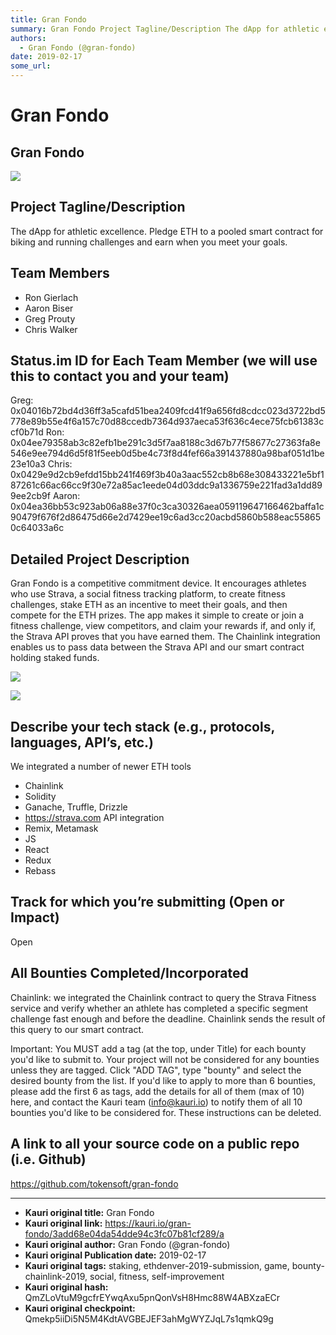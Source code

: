 ```yaml
---
title: Gran Fondo 
summary: Gran Fondo Project Tagline/Description The dApp for athletic excellence. Pledge ETH to a pooled smart contract for biking and running challenges and earn when you meet your goals. Team Members Ron Gierlach Aaron Biser Greg Prouty Chris Walker Status.im ID for Each Team Member (we will use this to contact you and your team) Greg- 0x04016b72bd4d36ff3a5cafd51bea2409fcd41f9a656fd8cdcc023d3722bd5778e89b55e4f6a157c70d88ccedb7364d937aeca53f636c4ece75fcb61383ccf0b71d Ron- 0x04ee79358ab3c82efb1be291c3d5f
authors:
  - Gran Fondo (@gran-fondo)
date: 2019-02-17
some_url: 
---
```


# Gran Fondo 




## **Gran Fondo**

![](https://ipfs.infura.io/ipfs/Qmc9YQ5qZp7MJzNsqSVv3GanCGFehHzZwAXbRcbbnqWXDm)

## Project Tagline/Description
The dApp for athletic excellence. Pledge ETH to a pooled smart contract for biking and running challenges and earn when you meet your goals.


## Team Members
* Ron Gierlach
* Aaron Biser
* Greg Prouty
* Chris Walker

## Status.im ID for Each Team Member (we will use this to contact you and your team)

Greg: 0x04016b72bd4d36ff3a5cafd51bea2409fcd41f9a656fd8cdcc023d3722bd5778e89b55e4f6a157c70d88ccedb7364d937aeca53f636c4ece75fcb61383ccf0b71d
Ron: 0x04ee79358ab3c82efb1be291c3d5f7aa8188c3d67b77f58677c27363fa8e546e9ee794d6d5f81f5eeb0d5be4c73f8d4fef66a391437880a98baf051d1be23e10a3
Chris: 0x0429e9d2cb9efdd15bb241f469f3b40a3aac552cb8b68e308433221e5bf187261c66ac66cc9f30e72a85ac1eede04d03ddc9a1336759e221fad3a1dd899ee2cb9f
Aaron: 0x04ea36bb53c923ab06a88e37f0c3ca30326aea059119647166462baffa1c90479f676f2d86475d66e2d7429ee19c6ad3cc20acbd5860b588eac558650c64033a6c


## Detailed Project Description
Gran Fondo is a competitive commitment device. It encourages athletes who use Strava, a social fitness tracking platform, to create fitness challenges, stake ETH as an incentive to meet their goals, and then compete for the ETH prizes. The app makes it simple to create or join a fitness challenge, view competitors, and claim your rewards if, and only if, the Strava API proves that you  have earned them. The Chainlink integration enables us to pass data between the Strava API and our smart contract holding staked funds.

![](https://ipfs.infura.io/ipfs/QmcxexgzxnYvF7VRmVZehMRL2RRg2XGgKbAZ1m2dp5dke7)

![](https://ipfs.infura.io/ipfs/QmYbJuUyitEvtTW7TjsH2km7HR4S7vJ6tnUfSoYruBtg7F)


## Describe your tech stack (e.g., protocols, languages, API’s, etc.)
We integrated a number of newer ETH tools
* Chainlink
* Solidity
* Ganache, Truffle, Drizzle
* https://strava.com API integration
* Remix, Metamask
* JS
* React
* Redux
* Rebass


## Track for which you’re submitting (Open or Impact)
Open


## All Bounties Completed/Incorporated
Chainlink: we integrated the Chainlink contract to query the Strava Fitness service and verify whether an athlete has completed a specific segment challenge fast enough and before the deadline. Chainlink sends the result of this query to our smart contract.


Important: You MUST add a tag (at the top, under Title) for each bounty you'd like to submit to. Your project will not be considered for any bounties unless they are tagged. Click "ADD TAG", type  "bounty" and select the desired bounty from the list. If you'd like to apply to more than 6 bounties, please add the first 6 as tags, add the details for all of them (max of 10) here, and contact the Kauri team (info@kauri.io) to notify them of all 10 bounties you'd like to be considered for. These instructions can be deleted.

## A link to all your source code on a public repo (i.e. Github)
https://github.com/tokensoft/gran-fondo







---

- **Kauri original title:** Gran Fondo 
- **Kauri original link:** https://kauri.io/gran-fondo/3add68e04da54dde94c3fc07b81cf289/a
- **Kauri original author:** Gran Fondo (@gran-fondo)
- **Kauri original Publication date:** 2019-02-17
- **Kauri original tags:** staking, ethdenver-2019-submission, game, bounty-chainlink-2019, social, fitness, self-improvement
- **Kauri original hash:** QmZLoVtuM9gcfrEYwqAxu5pnQonVsH8Hmc88W4ABXzaECr
- **Kauri original checkpoint:** Qmekp5iiDi5N5M4KdtAVGBEJEF3ahMgWYZJqL7s1qmkQ9g




